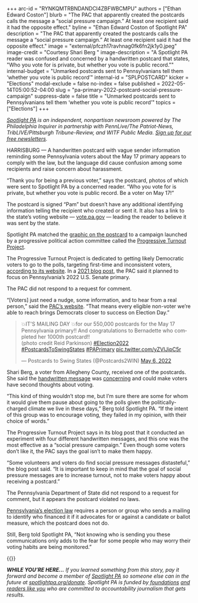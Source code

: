 +++
arc-id = "RYNKQMTRBNDANDCI4ZBFWBCMPU"
authors = ["Ethan Edward Coston"]
blurb = "The PAC that apparently created the postcards calls the message a “social pressure campaign.” At least one recipient said it had the opposite effect."
byline = "Ethan Edward Coston of Spotlight PA"
description = "The PAC that apparently created the postcards calls the message a “social pressure campaign.” At least one recipient said it had the opposite effect."
image = "external/pfczh17ravhnag0fk6fn2jk1y0.jpeg"
image-credit = "Courtesy Shari Berg "
image-description = "A Spotlight PA reader was confused and concerned by a handwritten postcard that states, \"Who you vote for is private, but whether you vote is public record.\""
internal-budget = "Unmarked postcards sent to Pennsylvanians tell them ‘whether you vote is public record’"
internal-id = "SPLPOSTCARD"
kicker = "Elections"
modal-exclude = false
no-index = false
published = 2022-05-14T05:00:52-04:00
slug = "pa-primary-2022-postcard-social-pressure-campaign"
suppress-date = false
title = "Unmarked postcards sent to Pennsylvanians tell them ‘whether you vote is public record’"
topics = ["Elections"]
+++

<a href="https://www.spotlightpa.org/"><i>Spotlight PA</i></a><i> is an independent, nonpartisan newsroom powered by The Philadelphia Inquirer in partnership with PennLive/The Patriot-News, TribLIVE/Pittsburgh Tribune-Review, and WITF Public Media. </i><a href="https://www.spotlightpa.org/newsletters"><i>Sign up for our free newsletters</i></a><i>.</i>

HARRISBURG — A handwritten postcard with vague sender information reminding some Pennsylvania voters about the May 17 primary appears to comply with the law, but the language did cause confusion among some recipients and raise concern about harassment.

“Thank you for being a previous voter,” says the postcard, photos of which were sent to Spotlight PA by a concerned reader. “Who you vote for is private, but whether you vote is public record. Be a voter on May 17!”

The postcard is signed “Pam” but doesn’t have any additional identifying information telling the recipient who created or sent it. It also has a link to the state’s voting website — <a href="https://www.vote.pa.gov/Pages/default.aspx">vote.pa.gov</a> — leading the reader to believe it was sent by the state.

<script src="https://www.spotlightpa.org/embed.js" async></script><div data-spl-embed-version="1" data-spl-src="https://www.spotlightpa.org/embeds/newsletter/"></div>

Spotlight PA matched the <a href="https://www.facebook.com/postcards2swingstates/posts/505162327665800">graphic on the postcard</a> to a campaign launched by a progressive political action committee called the <a href="https://www.turnoutpac.org/">Progressive Turnout Project</a>.

The Progressive Turnout Project is dedicated to getting likely Democratic voters to go to the polls, targeting first-time and inconsistent voters, <a href="https://www.turnoutpac.org/who-we-are/">according to its website</a>. In a <a href="https://turnoutpac.medium.com/a-gateway-to-activism-postcards-win-close-elections-5bf7f45da15a">2021 blog post</a>, the PAC said it planned to focus on Pennsylvania’s 2022 U.S. Senate primary.

The PAC did not respond to a request for comment.

“[Voters] just need a nudge, some information, and to hear from a real person,” said the <a href="https://www.turnoutpac.org/who-we-are/">PAC’s website</a>. “That means every eligible non-voter we’re able to reach brings Democrats closer to success on Election Day.”

<blockquote class="twitter-tweet"><p lang="en" dir="ltr">💥IT&#39;S MAILING DAY 💥for our 550,000 postcards for the May 17 Pennsylvania primary!! And congratulations to Bernadette who completed her 1000th postcard!!<br>(photo credit Reid Parkinson) <a href="https://twitter.com/hashtag/Election2022?src=hash&amp;ref_src=twsrc%5Etfw">#Election2022</a> <a href="https://twitter.com/hashtag/PostcardsToSwingStates?src=hash&amp;ref_src=twsrc%5Etfw">#PostcardsToSwingStates</a> <a href="https://twitter.com/hashtag/PAPrimary?src=hash&amp;ref_src=twsrc%5Etfw">#PAPrimary</a> <a href="https://t.co/yZVIJipC5r">pic.twitter.com/yZVIJipC5r</a></p>&mdash; Postcards to Swing States (@Postcards2WIN) <a href="https://twitter.com/Postcards2WIN/status/1522574750719090690?ref_src=twsrc%5Etfw">May 6, 2022</a></blockquote>
<script async src="https://platform.twitter.com/widgets.js" charset="utf-8"></script>


Shari Berg, a voter from Allegheny County, received one of the postcards. She said the <a href="https://twitter.com/sanejones/status/1524183247428767744" target="_blank">handwritten message</a> was <a href="https://twitter.com/IngaSaffron/status/1524040789449445378" target="_blank">concerning</a> and could make voters have second thoughts about voting.

“This kind of thing wouldn’t stop me, but I’m sure there are some for whom it would give them pause about going to the polls given the politically-charged climate we live in these days,” Berg told Spotlight PA. “If the intent of this group was to encourage voting, they failed in my opinion, with their choice of words.”

The Progressive Turnout Project says in its blog post that it conducted an experiment with four different handwritten messages, and this one was the most effective as a “social pressure campaign.” Even though some voters don’t like it, the PAC says the goal isn’t to make them happy.

“Some volunteers and voters do find social pressure messages distasteful,” the blog post said. “It is important to keep in mind that the goal of social pressure messages are to increase turnout, not to make voters happy about receiving a postcard.”

<script src="https://www.spotlightpa.org/embed.js" async></script><div data-spl-embed-version="1" data-spl-src="https://www.spotlightpa.org/embeds/donate/"></div>

The Pennsylvania Department of State did not respond to a request for comment, but it appears the postcard violated no laws.

<a href="https://web.archive.org/20140827174133/https://www.legis.state.pa.us/WU01/LI/LI/US/PDF/1937/0/0320..PDF">Pennsylvania’s election law</a> requires a person or group who sends a mailing to identify who financed it if it advocates for or against a candidate or ballot measure, which the postcard does not do.

Still, Berg told Spotlight PA, “Not knowing who is sending you these communications only adds to the fear for some people who may worry their voting habits are being monitored.”

{{<picture src="external/rnqwvewg4t16bchqd0hw2tvpwr.png" description="A Spotlight PA reader was confused and concerned by a handwritten postcard that states, &#34;Who you vote for is private, but whether you vote is public record.&#34;" caption="A Spotlight PA reader was confused and concerned by a handwritten postcard that states, &#34;Who you vote for is private, but whether you vote is public record.&#34;" credit="Courtesy Shari Berg">}} 

<i><b>WHILE YOU’RE HERE...</b></i><i> If you learned something from this story, pay it forward and become a member of </i><a href="https://www.spotlightpa.org/"><i>Spotlight PA</i></a><i> so someone else can in the future at </i><a href="https://www.spotlightpa.org/donate"><i>spotlightpa.org/donate</i></a><i>. Spotlight PA is funded by</i><a href="https://www.spotlightpa.org/support"><i> foundations</i></a><i> </i><a href="https://www.spotlightpa.org/support"><i>and readers like you</i></a><i> who are committed to accountability journalism that gets results.</i>
